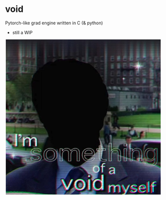 # void
Pytorch-like grad engine written in C (& python)

- still a WIP
<div align="center">
    <img src="./void.jpg" width=500 height=500>
</div>
